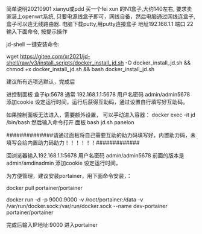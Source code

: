 
简单说明20210901
xianyu或pdd 买一个fei xun 的N1盒子,大约140左右, 要求卖家装上openwrt系统, 只要电源线盒子即可，网线自备，然后电脑通过网线连盒子,盒子可以连无线路由器. 电脑下载putty,用putty连接盒子 地址192.168.1.1 端口 22 
输入下面命令, 按提示操作

jd-shell 一键安装命令:

wget https://gitee.com/xr2021/jd-shell/raw/v3/install_scripts/docker_install_jd.sh -O docker_install_jd.sh && chmod +x docker_install_jd.sh && bash docker_install_jd.sh

建议所有选项选默认，完成后


进控制面板 盒子ip:5678 通常 192.168.1.1:5678  用户名密码 admin/admin5678  添加cookie 设定运行时间，运行后获得互助码，通过设置自行填写好互助码。

如果控制面板无法进入，需要额外设置， 可以手动进入容器：
docker exec -it jd /bin/bash
然后输入命令打开 面板
bash jd.sh panelon 

##############请通过面板将自己需要互助的助力码填写好，内置助力码，未填写会给内置助力码助力！！！！！！#############




回浏览器输入192.168.1.1:5678  用户名密码 admin/admin5678 前面的版本是admin/amdinadmin 添加cookie 设定运行时间，

为方便管理，建议安装portainer，用下面命令安装，：


docker pull portainer/portainer


docker run -d -p 9000:9000 -v /root/portainer:/data -v /var/run/docker.sock:/var/run/docker.sock --name dev-portainer portainer/portainer

完成后输入IP地址:9000  进入portainer


